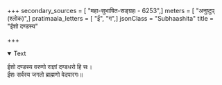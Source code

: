+++
secondary_sources = [ "महा-सुभाषित-सङ्ग्रहः - 6253",]
meters = [ "अनुष्टुप् (श्लोक)",]
pratimaala_letters = [ "ई", "ग",]
jsonClass = "Subhaashita"
title = "ईशो दण्डस्य"

+++

<details open><summary>Text</summary>

ईशो दण्डस्य वरुणो राज्ञां दण्डधरो हि सः।  
ईशः सर्वस्य जगतो ब्राह्मणो वेदपारगः॥
</details>

